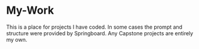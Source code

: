 # My-Work

This is a place for projects I have coded. In some cases the prompt and structure were provided by Springboard. Any Capstone projects are entirely my own.
